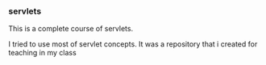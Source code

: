 ### servlets

This is a complete course of servlets.

I tried to use most of servlet concepts.
It was a repository that i created for teaching in my class
